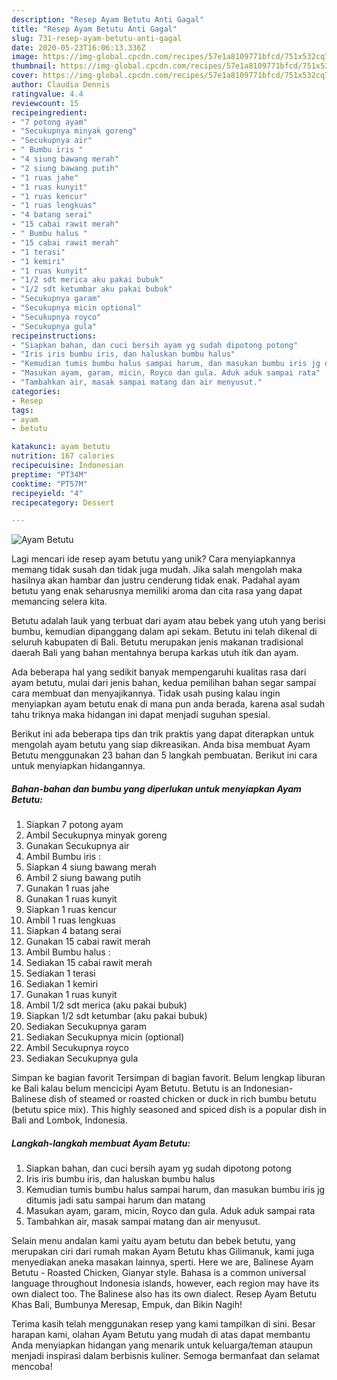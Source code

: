 ```yaml
---
description: "Resep Ayam Betutu Anti Gagal"
title: "Resep Ayam Betutu Anti Gagal"
slug: 731-resep-ayam-betutu-anti-gagal
date: 2020-05-23T16:06:13.336Z
image: https://img-global.cpcdn.com/recipes/57e1a8109771bfcd/751x532cq70/ayam-betutu-foto-resep-utama.jpg
thumbnail: https://img-global.cpcdn.com/recipes/57e1a8109771bfcd/751x532cq70/ayam-betutu-foto-resep-utama.jpg
cover: https://img-global.cpcdn.com/recipes/57e1a8109771bfcd/751x532cq70/ayam-betutu-foto-resep-utama.jpg
author: Claudia Dennis
ratingvalue: 4.4
reviewcount: 15
recipeingredient:
- "7 potong ayam"
- "Secukupnya minyak goreng"
- "Secukupnya air"
- " Bumbu iris "
- "4 siung bawang merah"
- "2 siung bawang putih"
- "1 ruas jahe"
- "1 ruas kunyit"
- "1 ruas kencur"
- "1 ruas lengkuas"
- "4 batang serai"
- "15 cabai rawit merah"
- " Bumbu halus "
- "15 cabai rawit merah"
- "1 terasi"
- "1 kemiri"
- "1 ruas kunyit"
- "1/2 sdt merica aku pakai bubuk"
- "1/2 sdt ketumbar aku pakai bubuk"
- "Secukupnya garam"
- "Secukupnya micin optional"
- "Secukupnya royco"
- "Secukupnya gula"
recipeinstructions:
- "Siapkan bahan, dan cuci bersih ayam yg sudah dipotong potong"
- "Iris iris bumbu iris, dan haluskan bumbu halus"
- "Kemudian tumis bumbu halus sampai harum, dan masukan bumbu iris jg ditumis jadi satu sampai harum dan matang"
- "Masukan ayam, garam, micin, Royco dan gula. Aduk aduk sampai rata"
- "Tambahkan air, masak sampai matang dan air menyusut."
categories:
- Resep
tags:
- ayam
- betutu

katakunci: ayam betutu 
nutrition: 167 calories
recipecuisine: Indonesian
preptime: "PT34M"
cooktime: "PT57M"
recipeyield: "4"
recipecategory: Dessert

---
```



![Ayam Betutu](https://img-global.cpcdn.com/recipes/57e1a8109771bfcd/751x532cq70/ayam-betutu-foto-resep-utama.jpg)

Lagi mencari ide resep ayam betutu yang unik? Cara menyiapkannya memang tidak susah dan tidak juga mudah. Jika salah mengolah maka hasilnya akan hambar dan justru cenderung tidak enak. Padahal ayam betutu yang enak seharusnya memiliki aroma dan cita rasa yang dapat memancing selera kita.

Betutu adalah lauk yang terbuat dari ayam atau bebek yang utuh yang berisi bumbu, kemudian dipanggang dalam api sekam. Betutu ini telah dikenal di seluruh kabupaten di Bali. Betutu merupakan jenis makanan tradisional daerah Bali yang bahan mentahnya berupa karkas utuh itik dan ayam.

Ada beberapa hal yang sedikit banyak mempengaruhi kualitas rasa dari ayam betutu, mulai dari jenis bahan, kedua pemilihan bahan segar sampai cara membuat dan menyajikannya. Tidak usah pusing kalau ingin menyiapkan ayam betutu enak di mana pun anda berada, karena asal sudah tahu triknya maka hidangan ini dapat menjadi suguhan spesial.


Berikut ini ada beberapa tips dan trik praktis yang dapat diterapkan untuk mengolah ayam betutu yang siap dikreasikan. Anda bisa membuat Ayam Betutu menggunakan 23 bahan dan 5 langkah pembuatan. Berikut ini cara untuk menyiapkan hidangannya.

<!--inarticleads1-->

##### Bahan-bahan dan bumbu yang diperlukan untuk menyiapkan Ayam Betutu:

1. Siapkan 7 potong ayam
1. Ambil Secukupnya minyak goreng
1. Gunakan Secukupnya air
1. Ambil  Bumbu iris :
1. Siapkan 4 siung bawang merah
1. Ambil 2 siung bawang putih
1. Gunakan 1 ruas jahe
1. Gunakan 1 ruas kunyit
1. Siapkan 1 ruas kencur
1. Ambil 1 ruas lengkuas
1. Siapkan 4 batang serai
1. Gunakan 15 cabai rawit merah
1. Ambil  Bumbu halus :
1. Sediakan 15 cabai rawit merah
1. Sediakan 1 terasi
1. Sediakan 1 kemiri
1. Gunakan 1 ruas kunyit
1. Ambil 1/2 sdt merica (aku pakai bubuk)
1. Siapkan 1/2 sdt ketumbar (aku pakai bubuk)
1. Sediakan Secukupnya garam
1. Sediakan Secukupnya micin (optional)
1. Ambil Secukupnya royco
1. Sediakan Secukupnya gula


Simpan ke bagian favorit Tersimpan di bagian favorit. Belum lengkap liburan ke Bali kalau belum mencicipi Ayam Betutu. Betutu is an Indonesian-Balinese dish of steamed or roasted chicken or duck in rich bumbu betutu (betutu spice mix). This highly seasoned and spiced dish is a popular dish in Bali and Lombok, Indonesia. 

<!--inarticleads2-->

##### Langkah-langkah membuat Ayam Betutu:

1. Siapkan bahan, dan cuci bersih ayam yg sudah dipotong potong
1. Iris iris bumbu iris, dan haluskan bumbu halus
1. Kemudian tumis bumbu halus sampai harum, dan masukan bumbu iris jg ditumis jadi satu sampai harum dan matang
1. Masukan ayam, garam, micin, Royco dan gula. Aduk aduk sampai rata
1. Tambahkan air, masak sampai matang dan air menyusut.


Selain menu andalan kami yaitu ayam betutu dan bebek betutu, yang merupakan ciri dari rumah makan Ayam Betutu khas Gilimanuk, kami juga menyediakan aneka masakan lainnya, sperti. Here we are, Balinese Ayam Betutu - Roasted Chicken, Gianyar style. Bahasa is a common universal language throughout Indonesia islands, however, each region may have its own dialect too. The Balinese also has its own dialect. Resep Ayam Betutu Khas Bali, Bumbunya Meresap, Empuk, dan Bikin Nagih! 

Terima kasih telah menggunakan resep yang kami tampilkan di sini. Besar harapan kami, olahan Ayam Betutu yang mudah di atas dapat membantu Anda menyiapkan hidangan yang menarik untuk keluarga/teman ataupun menjadi inspirasi dalam berbisnis kuliner. Semoga bermanfaat dan selamat mencoba!
